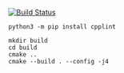 [![Build Status](https://travis-ci.com/allnes/linter_example.svg?branch=main)](https://travis-ci.com/allnes/linter_example)

```
python3 -m pip install cpplint
```
```
mkdir build
cd build
cmake ..
cmake --build . --config -j4
```

